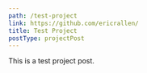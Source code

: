 ```yaml
---
path: /test-project
link: https://github.com/ericrallen/
title: Test Project
postType: projectPost
---
```

This is a test project post.
